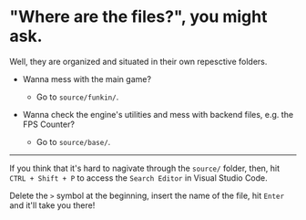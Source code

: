 # "Where are the files?", you might ask.

Well, they are organized and situated in their own repesctive folders.

- Wanna mess with the main game?
  - Go to `source/funkin/`.

- Wanna check the engine's utilities and mess with backend files, e.g. the FPS Counter?
    - Go to `source/base/`.
-------------------------------
If you think that it's hard to nagivate through the `source/` folder, then, hit `CTRL + Shift + P` to access the `Search Editor` in Visual Studio Code.

Delete the `>` symbol at the beginning, insert the name of the file, hit `Enter` and it'll take you there!